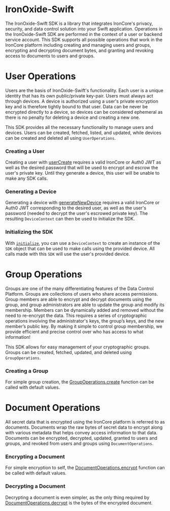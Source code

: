 # IronOxide-Swift

The IronOxide-Swift SDK is a library that integrates IronCore's privacy, security, and data control solution into
your Swift application. Operations in the IronOxide-Swift SDK are performed in the context of a user or backend service account. This
SDK supports all possible operations that work in the IronCore platform including creating and managing users and groups, encrypting
and decrypting document bytes, and granting and revoking access to documents to users and groups.

# User Operations

Users are the basis of IronOxide-Swift's functionality. Each user is a unique identity that has its own public/private key-pair. Users must always act
through devices. A device is authorized using a user's private encryption key and is therefore tightly bound to that user. Data can be never be encrypted
directly to a device, so devices can be considered ephemeral as there is no penalty for deleting a device and creating a new one.

This SDK provides all the necessary functionality to manage users and devices. Users can be created, fetched, listed, and updated, while devices can be created
and deleted all using `UserOperations`.

### Creating a User

Creating a user with
[userCreate](Functions.html#/s:9IronOxide10userCreate3jwt8password7options7timeouts6ResultOyAA04UserdI0CAA0aB5ErrorOGSS_SSAA0jD4OptsCAA8DurationCSgtF)
requires a valid IronCore or Auth0 JWT as well as the desired password that will be used to encrypt and escrow the user's private key. Until they generate
a device, this user will be unable to make any SDK calls.

### Generating a Device

Generating a device with
[generateNewDevice](Functions.html#/s:9IronOxide17generateNewDevice3jwt8password7options7timeouts6ResultOyAA0e3AddJ0CAA0aB5ErrorOGSS_SSAA0E10CreateOptsCAA8DurationCSgtF)
requires a valid IronCore or Auth0 JWT corresponding to the desired user, as well as the user's password (needed to decrypt the user's escrowed private key).
The resulting `DeviceContext` can then be used to initialize the SDK.

### Initializing the SDK

With [`initialize`](Functions.html#/s:9IronOxide10initialize6device6configs6ResultOyAA3SDKCAA0aB5ErrorOGAA13DeviceContextC_AA0aB6ConfigCtF),
you can use a `DeviceContext` to create an instance of the `SDK` object that can be used to make calls using the provided device.
All calls made with this `SDK` will use the user's provided device.

# Group Operations

Groups are one of the many differentiating features of the Data Control Platform. Groups are collections of users who share access permissions.
Group members are able to encrypt and decrypt documents using the group, and group administrators are able to update the group and modify its membership.
Members can be dynamically added and removed without the need to re-encrypt the data. This requires a series of cryptographic operations
involving the administrator's keys, the group’s keys, and the new member’s public key. By making it simple to control group membership,
we provide efficient and precise control over who has access to what information!

This SDK allows for easy management of your cryptographic groups. Groups can be created, fetched, updated, and deleted using `GroupOperations`.

### Creating a Group

For simple group creation, the
[GroupOperations.create](Structs/GroupOperations.html#/s:9IronOxide15GroupOperationsV6create15groupCreateOptss6ResultOyAA0cgI0CAA0aB5ErrorOGAA0cgH0C_tF)
function can be called with default values.

# Document Operations

All secret data that is encrypted using the IronCore platform is referred to as documents. Documents wrap the raw bytes of
secret data to encrypt along with various metadata that helps convey access information to that data. Documents can be encrypted,
decrypted, updated, granted to users and groups, and revoked from users and groups using `DocumentOperations`.

### Encrypting a Document

For simple encryption to self, the
[DocumentOperations.encrypt](Structs/DocumentOperations.html#/s:9IronOxide18DocumentOperationsV7encrypt5bytes7optionss6ResultOyAA0c7EncryptH0CAA0aB5ErrorOGSays5UInt8VG_AA0cI4OptsCtF)
function can be called with default values.

### Decrypting a Document

Decrypting a document is even simpler, as the only thing required by
[DocumentOperations.decrypt](Structs/DocumentOperations.html#/s:9IronOxide18DocumentOperationsV7decrypt14encryptedBytess6ResultOyAA0c7DecryptH0CAA0aB5ErrorOGSays5UInt8VG_tF)
is the bytes of the encrypted document.
